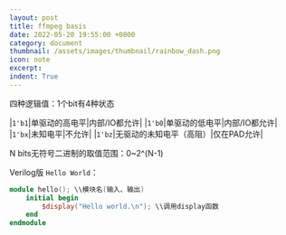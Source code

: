 ```yaml
---
layout: post
title: ffmpeg basis
date: 2022-05-20 19:55:00 +0800
category: document
thumbnail: /assets/images/thumbnail/rainbow_dash.png
icon: note
excerpt: 
indent: True
---
```


四种逻辑值：1个bit有4种状态

|`1'b1`|单驱动的高电平|内部/IO都允许|
|`1'b0`|单驱动的低电平|内部/IO都允许|
|`1'bx`|未知电平|不允许|
|`1'bz`|无驱动的未知电平（高阻）|仅在PAD允许|

N bits无符号二进制的取值范围：0~2^(N-1)

Verilog版 `Hello World`：

```verilog
module hello(); \\模块名(输入、输出)
    initial begin
        $display("Hello world.\n"); \\调用display函数
    end
endmodule
```

